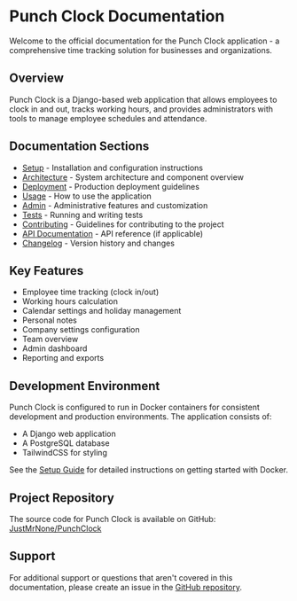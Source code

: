 # Punch Clock Documentation

Welcome to the official documentation for the Punch Clock application - a comprehensive time tracking solution for businesses and organizations.

## Overview

Punch Clock is a Django-based web application that allows employees to clock in and out, tracks working hours, and provides administrators with tools to manage employee schedules and attendance.

## Documentation Sections

- [Setup](setup.md) - Installation and configuration instructions
- [Architecture](architecture.md) - System architecture and component overview
- [Deployment](deployment.md) - Production deployment guidelines
- [Usage](usage.md) - How to use the application
- [Admin](admin.md) - Administrative features and customization
- [Tests](tests.md) - Running and writing tests
- [Contributing](contributing.md) - Guidelines for contributing to the project
- [API Documentation](api/index.md) - API reference (if applicable)
- [Changelog](CHANGELOG.md) - Version history and changes

## Key Features

- Employee time tracking (clock in/out)
- Working hours calculation
- Calendar settings and holiday management
- Personal notes
- Company settings configuration
- Team overview
- Admin dashboard
- Reporting and exports

## Development Environment

Punch Clock is configured to run in Docker containers for consistent development and production environments. The application consists of:

- A Django web application
- A PostgreSQL database
- TailwindCSS for styling

See the [Setup Guide](setup.md) for detailed instructions on getting started with Docker.

## Project Repository

The source code for Punch Clock is available on GitHub: [JustMrNone/PunchClock](https://github.com/JustMrNone/PunchClock)

## Support

For additional support or questions that aren't covered in this documentation, please create an issue in the [GitHub repository](https://github.com/JustMrNone/PunchClock/issues).